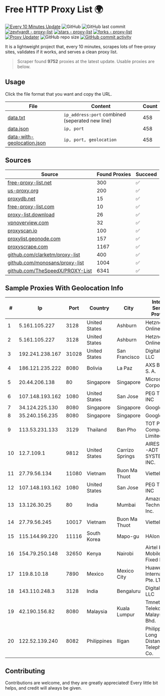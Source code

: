 
# Free HTTP Proxy List 🌍

[![Every 10 Minutes Update](https://github.com/mertguvencli/http-proxy-list/actions/workflows/main.yml/badge.svg?branch=main)](https://github.com/mertguvencli/http-proxy-list/actions/workflows/main.yml)
![GitHub](https://img.shields.io/github/license/mertguvencli/http-proxy-list)
![GitHub last commit](https://img.shields.io/github/last-commit/mertguvencli/http-proxy-list)
[![zevtyardt - proxy-list](https://img.shields.io/static/v1?label=zevtyardt&message=proxy-list&color=blue&logo=github)](https://github.com/zevtyardt/proxy-list "Go to GitHub repo")
[![stars - proxy-list](https://img.shields.io/github/stars/zevtyardt/proxy-list?style=social)](https://github.com/zevtyardt/proxy-list)
[![forks - proxy-list](https://img.shields.io/github/forks/zevtyardt/proxy-list?style=social)](https://github.com/zevtyardt/proxy-list)
[![Proxy Updater](https://github.com/zevtyardt/proxy-list/workflows/Proxy%20Updater/badge.svg)](https://github.com/zevtyardt/proxy-list/actions?query=workflow:"Proxy+Updater")
![GitHub repo size](https://img.shields.io/github/repo-size/zevtyardt/proxy-list)
[![GitHub commit activity](https://img.shields.io/github/commit-activity/m/zevtyardt/proxy-list?logo=commits)](https://github.com/zevtyardt/proxy-list/commits/main)

It is a lightweight project that, every 10 minutes, scrapes lots of free-proxy sites, validates if it works, and serves a clean proxy list.

> Scraper found **9752** proxies at the latest update. Usable proxies are below.

## Usage

Click the file format that you want and copy the URL.

|File|Content|Count|
|----|-------|-----|
|[data.txt](https://raw.githubusercontent.com/mertguvencli/http-proxy-list/main/proxy-list/data.txt)|`ip_address:port` combined (seperated new line)|458|
|[data.json](https://raw.githubusercontent.com/mertguvencli/http-proxy-list/main/proxy-list/data.json)|`ip, port`|458|
|[data-with-geolocation.json](https://raw.githubusercontent.com/mertguvencli/http-proxy-list/main/proxy-list/data-with-geolocation.json)|`ip, port, geolocation`|458|

## Sources

|Source|Found Proxies|Succeed|
|------|-------------|-------|
|[free-proxy-list.net](https://free-proxy-list.net)|300|✅|
|[us-proxy.org](https://www.us-proxy.org)|200|✅|
|[proxydb.net](http://proxydb.net)|15|✅|
|[free-proxy-list.com](https://free-proxy-list.com/?page=&port=&type%5B%5D=http&type%5B%5D=https&up_time=0&search=Search)|10|✅|
|[proxy-list.download](https://www.proxy-list.download/HTTP)|26|✅|
|[vpnoverview.com](https://vpnoverview.com/privacy/anonymous-browsing/free-proxy-servers)|32|✅|
|[proxyscan.io](https://www.proxyscan.io)|100|✅|
|[proxylist.geonode.com](https://proxylist.geonode.com/api/proxy-list?limit=300&page=1&sort_by=lastChecked&sort_type=desc&protocols=http,https)|157|✅|
|[proxyscrape.com](https://api.proxyscrape.com/v2/?request=displayproxies&protocol=http&timeout=10000&country=all&ssl=all&anonymity=all)|1167|✅|
|[github.com/clarketm/proxy-list](https://raw.githubusercontent.com/clarketm/proxy-list/master/proxy-list-raw.txt)|400|✅|
|[github.com/monosans/proxy-list](https://raw.githubusercontent.com/monosans/proxy-list/main/proxies/http.txt)|1004|✅|
|[github.com/TheSpeedX/PROXY-List](https://raw.githubusercontent.com/TheSpeedX/PROXY-List/master/http.txt)|6341|✅|


## Sample Proxies With Geolocation Info

|#|Ip|Port|Country|City|Internet Service Provider|
|-|--|----|-------|----|-------------------------|
|1|5.161.105.227|3128|United States|Ashburn|Hetzner Online GmbH|
|2|5.161.105.227|3128|United States|Ashburn|Hetzner Online GmbH|
|3|192.241.238.167|31028|United States|San Francisco|DigitalOcean, LLC|
|4|186.121.235.222|8080|Bolivia|La Paz|AXS Bolivia S. A.|
|5|20.44.206.138|80|Singapore|Singapore|Microsoft Corporation|
|6|107.148.193.162|1080|United States|San Jose|PEG TECH INC|
|7|34.124.225.130|8080|Singapore|Singapore|Google LLC|
|8|35.240.156.235|8080|Singapore|Singapore|Google LLC|
|9|113.53.231.133|3129|Thailand|Ban Pho|TOT Public Company Limited|
|10|12.7.109.1|9812|United States|Carrizo Springs|AIRESPRING-ADT SYSTEMS, INC.|
|11|27.79.56.134|11080|Vietnam|Buon Ma Thuot|Viettel Group|
|12|107.148.193.162|1080|United States|San Jose|PEG TECH INC|
|13|13.126.30.25|80|India|Mumbai|Amazon Technologies Inc.|
|14|27.79.56.245|10017|Vietnam|Buon Ma Thuot|Viettel Group|
|15|115.144.99.220|11116|South Korea|Mapo-gu|HAIonNet|
|16|154.79.250.148|32650|Kenya|Nairobi|Airtel KE Mobile & Fixed Internet|
|17|119.8.10.18|7890|Mexico|Mexico City|Huawei International Pte. LTD|
|18|143.110.248.3|3128|India|Bengaluru|DigitalOcean, LLC|
|19|42.190.156.82|8080|Malaysia|Kuala Lumpur|Tmnet, Telekom Malaysia Bhd.|
|20|122.52.139.240|8082|Philippines|Iligan|Philippine Long Distance Telephone Co.|



## Contributing

Contributions are welcome, and they are greatly appreciated! Every
little bit helps, and credit will always be given.

